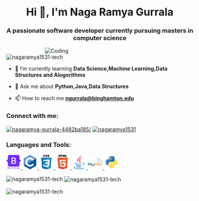 
<h1 align="center">Hi 👋, I'm Naga Ramya Gurrala</h1>
<h3 align="center">A passionate software developer currently pursuing  masters in computer science</h3>
<img align="right" alt="Coding" width="400" src="https://i.pinimg.com/originals/11/96/89/119689d2f8ae50053501afb4190e23f6.gif">

<p align="left"> <img src="https://komarev.com/ghpvc/?username=nagaramya1531-tech&label=Profile%20views&color=0e75b6&style=flat" alt="nagaramya1531-tech" /> </p>

- 🌱 I’m currently learning **Data Science,Machine Learning,Data Structures and Alogorithms**

- 💬 Ask me about **Python,Java,Data Structures**

- 📫 How to reach me **ngurrala@binghamton.edu**

<h3 align="left">Connect with me:</h3>
<p align="left">
<a href="https://www.linkedin.com/in/nagaramyagurrala/" target="blank"><img align="center" src="https://raw.githubusercontent.com/rahuldkjain/github-profile-readme-generator/master/src/images/icons/Social/linked-in-alt.svg" alt="nagaramya-gurrala-4482ba185/" height="30" width="40" /></a>
<a href="https://www.hackerrank.com/nagaramya1531" target="blank"><img align="center" src="https://raw.githubusercontent.com/rahuldkjain/github-profile-readme-generator/master/src/images/icons/Social/hackerrank.svg" alt="nagaramya1531" height="30" width="40" /></a>
</p>

<h3 align="left">Languages and Tools:</h3>
<p align="left"> <a href="https://getbootstrap.com" target="_blank" rel="noreferrer"> <img src="https://raw.githubusercontent.com/devicons/devicon/master/icons/bootstrap/bootstrap-plain-wordmark.svg" alt="bootstrap" width="40" height="40"/> </a> <a href="https://www.cprogramming.com/" target="_blank" rel="noreferrer"> <img src="https://raw.githubusercontent.com/devicons/devicon/master/icons/c/c-original.svg" alt="c" width="40" height="40"/> </a> <a href="https://www.w3schools.com/css/" target="_blank" rel="noreferrer"> <img src="https://raw.githubusercontent.com/devicons/devicon/master/icons/css3/css3-original-wordmark.svg" alt="css3" width="40" height="40"/> </a> <a href="https://www.w3.org/html/" target="_blank" rel="noreferrer"> <img src="https://raw.githubusercontent.com/devicons/devicon/master/icons/html5/html5-original-wordmark.svg" alt="html5" width="40" height="40"/> </a> <a href="https://www.java.com" target="_blank" rel="noreferrer"> <img src="https://raw.githubusercontent.com/devicons/devicon/master/icons/java/java-original.svg" alt="java" width="40" height="40"/> </a> <a href="https://www.mysql.com/" target="_blank" rel="noreferrer"> <img src="https://raw.githubusercontent.com/devicons/devicon/master/icons/mysql/mysql-original-wordmark.svg" alt="mysql" width="40" height="40"/> </a> <a href="https://www.python.org" target="_blank" rel="noreferrer"> <img src="https://raw.githubusercontent.com/devicons/devicon/master/icons/python/python-original.svg" alt="python" width="40" height="40"/> </a> </p>

<p><img align="left" src="https://github-readme-stats.vercel.app/api/top-langs?username=nagaramya1531-tech&show_icons=true&locale=en&layout=compact" alt="nagaramya1531-tech" /></p>

<p>&nbsp;<img align="center" src="https://github-readme-stats.vercel.app/api?username=nagaramya1531-tech&show_icons=true&locale=en" alt="nagaramya1531-tech" /></p>

<p><img align="center" src="https://github-readme-streak-stats.herokuapp.com/?user=nagaramya1531-tech&" alt="nagaramya1531-tech" /></p>
